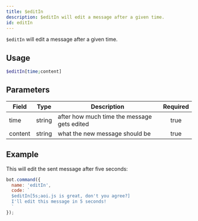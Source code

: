 ```yaml
---
title: $editIn 
description: $editIn will edit a message after a given time.
id: editIn
---
```


`$editIn` will edit a message after a given time.

## Usage

```php
$editIn[time;content]
```

## Parameters 


| Field   | Type   | Description                                 | Required |
| ------- | ------ | ------------------------------------------- |:--------:|
| time    | string | after how much time the message gets edited |    true   |
| content | string | what the new message should be              |    true   |


## Example

This will edit the sent message after five seconds:

```javascript
bot.command({
  name: 'editIn',
  code: `
  $editIn[5s;aoi.js is great, don't you agree?]
  I'll edit this message in 5 seconds!
  `
});
```

